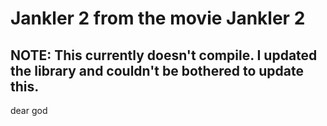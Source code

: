 # Jankler 2 from the movie Jankler 2

## NOTE: This currently doesn't compile. I updated the library and couldn't be bothered to update this.

dear god
